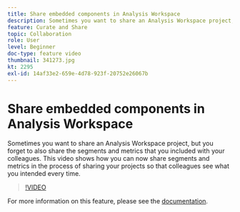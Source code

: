 ```yaml
---
title: Share embedded components in Analysis Workspace
description: Sometimes you want to share an Analysis Workspace project, but you forget to also share the segments and metrics that you included with your colleagues. This video shows how you can now share segments and metrics in the process of sharing your projects so that colleagues see what you intended every time.
feature: Curate and Share
topic: Collaboration 
role: User
level: Beginner
doc-type: feature video
thumbnail: 341273.jpg
kt: 2295
exl-id: 14af33e2-659e-4d78-923f-20752e26067b
---
```

# Share embedded components in Analysis Workspace 

Sometimes you want to share an Analysis Workspace project, but you forget to also share the segments and metrics that you included with your colleagues. This video shows how you can now share segments and metrics in the process of sharing your projects so that colleagues see what you intended every time.

>[!VIDEO](https://video.tv.adobe.com/v/341273/?quality=12&learn=on)

For more information on this feature, please see the [documentation](https://experienceleague.adobe.com/docs/analytics/analyze/analysis-workspace/curate-share/curate.html?lang=en).
